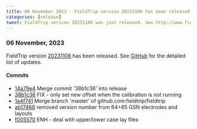 ```yaml
---
title: 06 November 2023 - FieldTrip version 20231106 has been released
categories: [release]
tweet: FieldTrip version 20231106 was just released. See http://www.fieldtriptoolbox.org/#06-november-2023
---
```


### 06 November, 2023

FieldTrip version [20231106](http://github.com/fieldtrip/fieldtrip/releases/tag/20231106) has been released.
See [GitHub](https://github.com/fieldtrip/fieldtrip/compare/20231103...20231106) for the detailed list of updates.

#### Commits

- [14a79e4](http://github.com/fieldtrip/fieldtrip/commit/14a79e4) Merge commit '38b1c36' into release
- [38b1c36](http://github.com/fieldtrip/fieldtrip/commit/38b1c36) FIX - only set new offset when the calibration is not running
- [1a4f741](http://github.com/fieldtrip/fieldtrip/commit/1a4f741) Merge branch 'master' of github.com:fieldtrip/fieldtrip
- [ab17468](http://github.com/fieldtrip/fieldtrip/commit/ab17468) removed version number from 64+65 GSN electrodes and layouts
- [f005570](http://github.com/fieldtrip/fieldtrip/commit/f005570) ENH - deal with upper/lower case lay files
